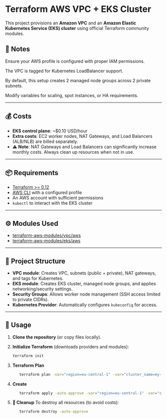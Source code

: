 # Terraform AWS VPC + EKS Cluster

This project provisions an **Amazon VPC** and an **Amazon Elastic Kubernetes Service (EKS) cluster** using official Terraform community modules.

## 📖 Notes

Ensure your AWS profile is configured with proper IAM permissions.

The VPC is tagged for Kubernetes LoadBalancer support.

By default, this setup creates 2 managed node groups across 2 private subnets.

Modify variables for scaling, spot instances, or HA requirements.

---

## 💰 Costs

- **EKS control plane**: ~$0.10 USD/hour  
- **Extra costs**: EC2 worker nodes, NAT Gateways, and Load Balancers (ALB/NLB) are billed separately.  
- ⚠️ **Note**: NAT Gateways and Load Balancers can significantly increase monthly costs. Always clean up resources when not in use.

---

## 📦 Requirements

- [Terraform >= 0.12](https://www.terraform.io/downloads)
- [AWS CLI](https://docs.aws.amazon.com/cli/latest/userguide/install-cliv2.html) with a configured profile
- An AWS account with sufficient permissions
- `kubectl` to interact with the EKS cluster

---

## ⚙️ Modules Used

- [terraform-aws-modules/vpc/aws](https://registry.terraform.io/modules/terraform-aws-modules/vpc/aws/latest)  
- [terraform-aws-modules/eks/aws](https://registry.terraform.io/modules/terraform-aws-modules/eks/aws/latest)  

---

## 📂 Project Structure

- **VPC module**: Creates VPC, subnets (public + private), NAT gateways, and tags for Kubernetes.  
- **EKS module**: Creates EKS cluster, managed node groups, and applies networking/security settings.  
- **Security Groups**: Allows worker node management (SSH access limited to private CIDRs).  
- **Kubernetes Provider**: Automatically configures `kubeconfig` for access.

---

## 🚀 Usage

1. **Clone the repository** (or copy files locally).

2. **Initialize Terraform** (downloads providers and modules):
   ```bash
   terraform init

3. **Terraform Plan**
   ```bash
      terraform plan -var="region=eu-central-1" -var="cluster_name=my-eks" -var="instance_class=t3.medium"

4. **Create**
   ```bash
      terraform apply -auto-approve -var="region=eu-central-1" -var="cluster_name=my-eks" -var="instance_class=t3.medium"


5. **🧹 Cleanup** To destroy all resources (to avoid costs):
   ```bash
      terraform destroy -auto-approve